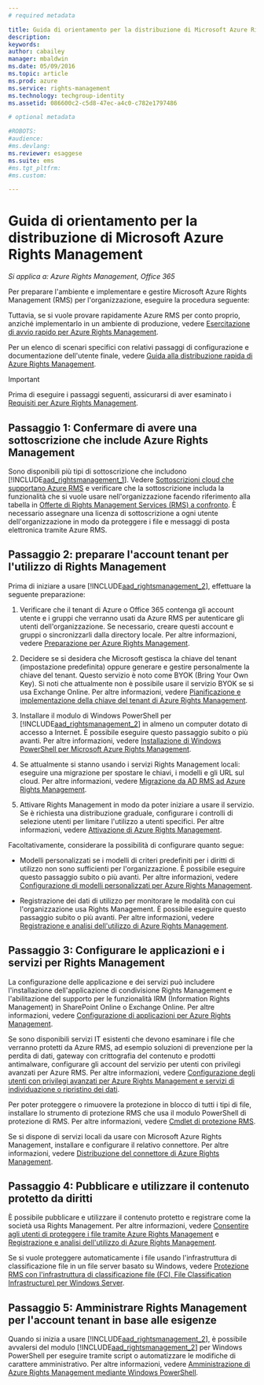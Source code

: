 ```yaml
---
# required metadata

title: Guida di orientamento per la distribuzione di Microsoft Azure Rights Management | Azure RMS
description:
keywords:
author: cabailey
manager: mbaldwin
ms.date: 05/09/2016
ms.topic: article
ms.prod: azure
ms.service: rights-management
ms.technology: techgroup-identity
ms.assetid: 086600c2-c5d8-47ec-a4c0-c782e1797486

# optional metadata

#ROBOTS:
#audience:
#ms.devlang:
ms.reviewer: esaggese
ms.suite: ems
#ms.tgt_pltfrm:
#ms.custom:

---
```


# Guida di orientamento per la distribuzione di Microsoft Azure Rights Management

*Si applica a: Azure Rights Management, Office 365*

Per preparare l'ambiente e implementare e gestire Microsoft Azure Rights Management (RMS) per l'organizzazione, eseguire la procedura seguente:

Tuttavia, se si vuole provare rapidamente Azure RMS per conto proprio, anziché implementarlo in un ambiente di produzione, vedere [Esercitazione di avvio rapido per Azure Rights Management](../get-started/quick-start-tutorial.md).

Per un elenco di scenari specifici con relativi passaggi di configurazione e documentazione dell'utente finale, vedere [Guida alla distribuzione rapida di Azure Rights Management](../get-started/rapid-deployment-guide.md).

> [!IMPORTANT]
> Prima di eseguire i passaggi seguenti, assicurarsi di aver esaminato i [Requisiti per Azure Rights Management](../get-started/requirements-azure-rms.md).

## Passaggio 1: Confermare di avere una sottoscrizione che include Azure Rights Management
Sono disponibili più tipi di sottoscrizione che includono [!INCLUDE[aad_rightsmanagement_1](../includes/aad_rightsmanagement_1_md.md)]. Vedere [Sottoscrizioni cloud che supportano Azure RMS](../get-started/requirements-subscriptions.md) e verificare che la sottoscrizione includa la funzionalità che si vuole usare nell'organizzazione facendo riferimento alla tabella in [Offerte di Rights Management Services (RMS) a confronto](https://technet.microsoft.com/dn858608). È necessario assegnare una licenza di sottoscrizione a ogni utente dell'organizzazione in modo da proteggere i file e messaggi di posta elettronica tramite Azure RMS.

## Passaggio 2: preparare l'account tenant per l'utilizzo di Rights Management
Prima di iniziare a usare [!INCLUDE[aad_rightsmanagement_2](../includes/aad_rightsmanagement_2_md.md)], effettuare la seguente preparazione:

1.  Verificare che il tenant di Azure o Office 365 contenga gli account utente e i gruppi che verranno usati da Azure RMS per autenticare gli utenti dell'organizzazione. Se necessario, creare questi account e gruppi o sincronizzarli dalla directory locale. Per altre informazioni, vedere [Preparazione per Azure Rights Management](prepare.md).

2.  Decidere se si desidera che Microsoft gestisca la chiave del tenant (impostazione predefinita) oppure generare e gestire personalmente la chiave del tenant. Questo servizio è noto come BYOK (Bring Your Own Key). Si noti che attualmente non è possibile usare il servizio BYOK se si usa Exchange Online. Per altre informazioni, vedere [Pianificazione e implementazione della chiave del tenant di Azure Rights Management](plan-implement-tenant-key.md).

3.  Installare il modulo di Windows PowerShell per [!INCLUDE[aad_rightsmanagement_2](../includes/aad_rightsmanagement_2_md.md)] in almeno un computer dotato di accesso a Internet. È possibile eseguire questo passaggio subito o più avanti. Per altre informazioni, vedere [Installazione di Windows PowerShell per Microsoft Azure Rights Management](../deploy-use/install-powershell.md).

4.  Se attualmente si stanno usando i servizi Rights Management locali: eseguire una migrazione per spostare le chiavi, i modelli e gli URL sul cloud. Per altre informazioni, vedere [Migrazione da AD RMS ad Azure Rights Management](migrate-from-ad-rms-to-azure-rms.md).

5.  Attivare Rights Management in modo da poter iniziare a usare il servizio. Se è richiesta una distribuzione graduale, configurare i controlli di selezione utenti per limitare l'utilizzo a utenti specifici. Per altre informazioni, vedere [Attivazione di Azure Rights Management](../deploy-use/activate-service.md).

Facoltativamente, considerare la possibilità di configurare quanto segue:

-   Modelli personalizzati se i modelli di criteri predefiniti per i diritti di utilizzo non sono sufficienti per l'organizzazione. È possibile eseguire questo passaggio subito o più avanti. Per altre informazioni, vedere [Configurazione di modelli personalizzati per Azure Rights Management](../deploy-use/configure-custom-templates.md).

-   Registrazione dei dati di utilizzo per monitorare le modalità con cui l'organizzazione usa Rights Management. È possibile eseguire questo passaggio subito o più avanti. Per altre informazioni, vedere [Registrazione e analisi dell'utilizzo di Azure Rights Management](../deploy-use/log-analyze-usage.md).

## Passaggio 3: Configurare le applicazioni e i servizi per Rights Management
La configurazione delle applicazione e dei servizi può includere l'installazione dell'applicazione di condivisione Rights Management e l'abilitazione del supporto per le funzionalità IRM (Information Rights Management) in SharePoint Online o Exchange Online. Per altre informazioni, vedere [Configurazione di applicazioni per Azure Rights Management](../deploy-use/configure-applications.md).

Se sono disponibili servizi IT esistenti che devono esaminare i file che verranno protetti da Azure RMS, ad esempio soluzioni di prevenzione per la perdita di dati, gateway con crittografia del contenuto e prodotti antimalware, configurare gli account del servizio per utenti con privilegi avanzati per Azure RMS. Per altre informazioni, vedere [Configurazione degli utenti con privilegi avanzati per Azure Rights Management e servizi di individuazione o ripristino dei dati](../deploy-use/configure-super-users.md).

Per poter proteggere o rimuovere la protezione in blocco di tutti i tipi di file, installare lo strumento di protezione RMS che usa il modulo PowerShell di protezione di RMS. Per altre informazioni, vedere [Cmdlet di protezione RMS](https://msdn.microsoft.com/library/mt433195.aspx).

Se si dispone di servizi locali da usare con Microsoft Azure Rights Management, installare e configurare il relativo connettore. Per altre informazioni, vedere [Distribuzione del connettore di Azure Rights Management](../deploy-use/deploy-rms-connector.md).

## Passaggio 4: Pubblicare e utilizzare il contenuto protetto da diritti
È possibile pubblicare e utilizzare il contenuto protetto e registrare come la società usa Rights Management. Per altre informazioni, vedere [Consentire agli utenti di proteggere i file tramite Azure Rights Management](../deploy-use/help-users.md) e [Registrazione e analisi dell'utilizzo di Azure Rights Management](../deploy-use/log-analyze-usage.md).

Se si vuole proteggere automaticamente i file usando l'infrastruttura di classificazione file in un file server basato su Windows, vedere [Protezione RMS con l'infrastruttura di classificazione file (FCI, File Classification Infrastructure) per Windows Server](../rms-client/configure-fci.md).

## Passaggio 5: Amministrare Rights Management per l'account tenant in base alle esigenze
Quando si inizia a usare [!INCLUDE[aad_rightsmanagement_2](../includes/aad_rightsmanagement_2_md.md)], è possibile avvalersi del modulo [!INCLUDE[aad_rightsmanagement_2](../includes/aad_rightsmanagement_2_md.md)] per Windows PowerShell per eseguire tramite script o automatizzare le modifiche di carattere amministrativo. Per altre informazioni, vedere [Amministrazione di Azure Rights Management mediante Windows PowerShell](../deploy-use/administer-powershell.md).




<!--HONumber=May16_HO2-->



